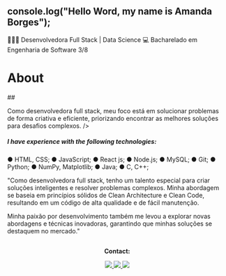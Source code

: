 ## console.log("Hello Word, my name is Amanda Borges");

👨🏻‍💻 Desenvolvedora Full Stack | Data Science
💻 Bacharelado em Engenharia de Software 3/8

<h1> About </h1>
##
<p> Como desenvolvedora full stack, meu foco está em solucionar problemas de forma criativa e eficiente, priorizando encontrar as melhores soluções para desafios complexos. />
  <h5> I have experience with the following technologies: </h5>
  
  ● HTML, CSS;
  ● JavaScript;
  ● React js;
  ● Node.js;
  ● MySQL;
  ● Git;
  ● Python;
  ● NumPy, Matplotlib;
  ● Java;
  ● C, C++;
  
  <p>"Como desenvolvedora full stack, tenho um talento especial para criar soluções inteligentes e resolver problemas complexos. Minha abordagem se baseia em princípios sólidos de Clean Architecture e Clean Code, resultando em um código de alta qualidade e de fácil manutenção. </p>
  <p>Minha paixão por desenvolvimento também me levou a explorar novas abordagens e técnicas inovadoras, garantindo que minhas soluções se destaquem no mercado."</>
  
   ##
  <p align="center"><strong> Contact: </strong></p>
    
  <div align="center" > 
  <a href="https://www.instagram.com/amandadecassiaborges/" alt="INSTAGRAM">
  <img src="https://img.shields.io/badge/-Instagram-%23E4405F?style=for-the-badge&logo=Instagram&logoColor=ffffff&link=https://www.instagram.com/amandadecassiaborges"/>
  </a>
  
  
  <a href="mailto:amandaborgeses@gmail.com" alt="EMAIL"> 
  <img src="https://img.shields.io/badge/-Gmail-%23333?style=for-the-badge&logo=gmail&logoColor=white"/>
  </a>
    
  <a href="https://www.linkedin.com/in/amandadecassiaborges" alt="LINKEDIN">
  <img src="https://img.shields.io/badge/-Linkedin-%230077B5?style=for-the-badge&logo=Linkedin&logoColor=ffffff&link=https://www.linkedin.com/in/amandadecassiaborges"/>
  </a>
 
  </div>

